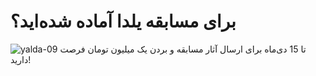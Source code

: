 # برای مسابقه یلدا آماده شده‌اید؟
![yalda-09](https://user-images.githubusercontent.com/94538977/147441191-17a94f9e-fabc-4fea-8ab3-22c539de5323.jpg)
تا 15 دی‌ماه برای ارسال آثار مسابقه و بردن یک میلیون تومان فرصت دارید!
